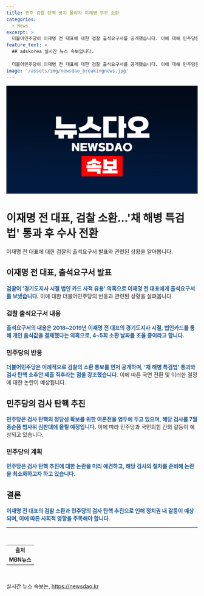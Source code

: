 ```yaml
---
title: 민주 검찰 탄핵 궁지 몰리자 이재명 부부 소환
categories:
  - News
excerpt: >
  더불어민주당이 이재명 전 대표에 대한 검찰 출석요구서를 공개했습니다. 이에 대해 민주당은 국면 전환용 쇼라며 비난했습니다. 검찰은 이전에 불송치되었던 의혹에 대해 전방위 압박조사를 진행하고 있으며, 민주당은 검사 탄핵의 정당성 확보를 위해 노력하고 있습니다. 민주당의 계획을 막을 방법은 없어 보입니다.
feature_text: >
  ## adskorea 실시간 뉴스 속보입니다.

  더불어민주당이 이재명 전 대표에 대한 검찰 출석요구서를 공개했습니다. 이에 대해 민주당은 국면 전환용 쇼라며 비난했습니다. 검찰은 이전에 불송치되었던 의혹에 대해 전방위 압박조사를 진행하고 있으며, 민주당은 검사 탄핵의 정당성 확보를 위해 노력하고 있습니다. 민주당의 계획을 막을 방법은 없어 보입니다.
image: '/assets/img/newsdao_breakingnews.jpg'
---
```


<p><img src="/assets/img/newsdao_breakingnews.jpg" alt="adskorea 속보" /></p>

<h1>이재명 전 대표, 검찰 소환…'채 해병 특검법' 통과 후 수사 전환</h1>

<p data-ke-size="size16">이재명 전 대표에 대한 검찰의 출석요구서 발표와 관련된 상황을 알아봅니다.</p>

<h2 data-ke-size="size26">이재명 전 대표, 출석요구서 발표</h2>

<p><b><span style="color: #1a5490;">검찰이 '경기도지사 시절 법인 카드 사적 유용' 의혹으로 이재명 전 대표에게 출석요구서를 보냈습니다.</span></b> 이에 대한 더불어민주당의 반응과 관련된 상황을 살펴봅니다.</p>

<h3>검찰 출석요구서 내용</h3>

<p><b><span style="color: #1a5490;">출석요구서의 내용은 2018~2019년 이재명 전 대표의 경기도지사 시절, 법인카드를 통해 개인 음식값을 결제했다는 의혹으로, 4~5회 소환 날짜를 조율 중이라고 합니다.</span></b></p>

<h3>민주당의 반응</h3>

<p><b><span style="color: #1a5490;">더불어민주당은 이례적으로 검찰의 소환 통보를 먼저 공개하며, '채 해병 특검법' 통과와 검사 탄핵 소추안 제출 직후라는 점을 강조했습니다.</span></b> 이에 따른 국면 전환 및 이러한 결정에 대한 논란이 예상됩니다.</p>

<h2 data-ke-size="size26">민주당의 검사 탄핵 추진</h2>

<p><b><span style="color: #1a5490;">민주당은 검사 탄핵의 정당성 확보를 위한 여론전을 염두에 두고 있으며, 해당 검사를 7월 중순쯤 법사위 심판대에 올릴 예정입니다.</span></b> 이에 따라 민주당과 국민의힘 간의 갈등이 예상되고 있습니다.</p>

<h3>민주당의 계획</h3>

<p><b><span style="color: #1a5490;">민주당은 검사 탄핵 추진에 대한 논란을 미리 예견하고, 해당 검사의 절차를 준비해 논란을 최소화하고자 하고 있습니다.</span></b></p>

<h2 data-ke-size="size26">결론</h2>

<p><b><span style="color: #1a5490;">이재명 전 대표의 검찰 소환과 민주당의 검사 탄핵 추진으로 인해 정치권 내 갈등이 예상되며, 이에 따른 사회적 영향을 주목해야 합니다.</span></b></p>

<hr>

<p data-ke-size="size16">&nbsp;</p>

<table>
  <tbody>
    <tr>
      <td style="text-align: center; height: 17px;"><b>출처</b></td>
    </tr>
    <tr>
      <td style="text-align: center; height: 17px;"><b>MBN뉴스</b></td>
    </tr>
  </tbody>
</table>

<p data-ke-size="size16">&nbsp;</p>
실시간 뉴스 속보는, <a href="https://newsdao.kr" rel="dofollow">https://newsdao.kr</a>


